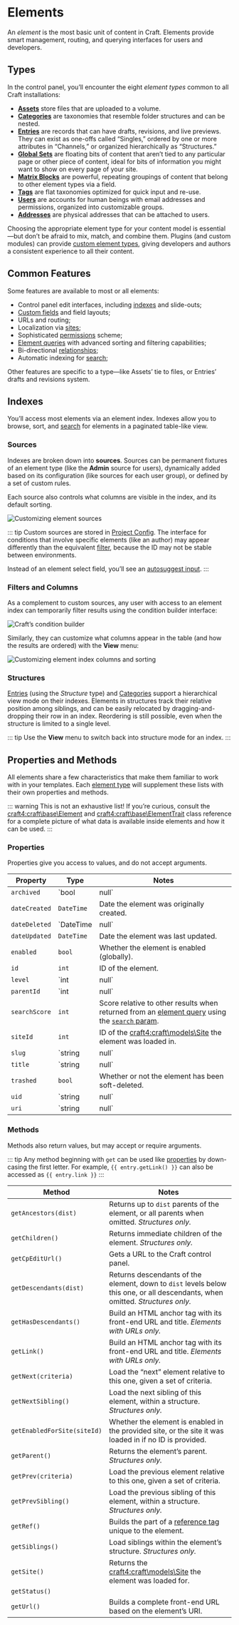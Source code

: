 # Elements

An _element_ is the most basic unit of content in Craft. Elements provide smart management, routing, and querying interfaces for users and developers.

## Types

In the control panel, you’ll encounter the eight _element types_ common to all Craft installations:

- [**Assets**](assets.md) store files that are uploaded to a volume.
- [**Categories**](categories.md) are taxonomies that resemble folder structures and can be nested.
- [**Entries**](entries.md) are records that can have drafts, revisions, and live previews. They can exist as one-offs called “Singles,” ordered by one or more attributes in “Channels,” or organized hierarchically as “Structures.”
- [**Global Sets**](globals.md) are floating bits of content that aren’t tied to any particular page or other piece of content, ideal for bits of information you might want to show on every page of your site.
- [**Matrix Blocks**](matrix-blocks.md) are powerful, repeating groupings of content that belong to other element types via a field.
- [**Tags**](tags.md) are flat taxonomies optimized for quick input and re-use.
- [**Users**](users.md) are accounts for human beings with email addresses and permissions, organized into customizable groups.
- [**Addresses**](addresses.md) are physical addresses that can be attached to users.

Choosing the appropriate element type for your content model is essential—but don’t be afraid to mix, match, and combine them. Plugins (and custom modules) can provide [custom element types](./extend/element-types.md), giving developers and authors a consistent experience to all their content.

## Common Features

Some features are available to most or all elements:

- Control panel edit interfaces, including [indexes](#indexes) and slide-outs;
- [Custom fields](./fields.md) and field layouts;
- URLs and routing;
- Localization via [sites](./sites.md);
- Sophisticated [permissions](./user-management.md#permissions) scheme;
- [Element queries](./element-queries.md) with advanced sorting and filtering capabilities;
- Bi-directional [relationships](./relations.md);
- Automatic indexing for [search](./searching.md);

Other features are specific to a type—like Assets’ tie to files, or Entries’ drafts and revisions system.

## Indexes

You’ll access most elements via an element index. Indexes allow you to browse, sort, and [search](./searching.md) for elements in a paginated table-like view.

### Sources

Indexes are broken down into **sources**. Sources can be permanent fixtures of an element type (like the **Admin** source for users), dynamically added based on its configuration (like sources for each user group), or defined by a set of custom rules.

Each source also controls what columns are visible in the index, and its default sorting.

<BrowserShot url="https://my-craft-project.ddev.site/categories/species" :link="false" caption="Customizing element sources.">
<img src="./images/element-index-customize-sources.png" alt="Customizing element sources">
</BrowserShot>

::: tip
Custom sources are stored in [Project Config](./project-config.md). The interface for conditions that involve specific elements (like an author) may appear differently than the equivalent [filter](#filters-and-columns), because the ID may not be stable between environments.

Instead of an element select field, you’ll see an [autosuggest input](./project-config.md#secrets-and-the-environment).
:::

### Filters and Columns

As a complement to custom sources, any user with access to an element index can temporarily filter results using the condition builder interface:

<BrowserShot url="https://my-craft-project.ddev.site/categories/species" :link="false" caption="Using the condition builder to narrow results.">
<img src="./images/element-index-condition-builder.png" alt="Craft’s condition builder">
</BrowserShot>

Similarly, they can customize what columns appear in the table (and how the results are ordered) with the **View** menu:

<BrowserShot url="https://my-craft-project.ddev.site/categories/species" :link="false">
<img src="./images/element-index-view-options.png" alt="Customizing element index columns and sorting">
</BrowserShot>

### Structures

[Entries](./entries.md) (using the _Structure_ type) and [Categories](./categories.md) support a hierarchical view mode on their indexes. Elements in structures track their relative position among siblings, and can be easily relocated by dragging-and-dropping <Icon kind="move" /> their row in an index. Reordering is still possible, even when the structure is limited to a single level.

::: tip
Use the **View** menu to switch back into structure mode for an index.
:::

## Properties and Methods

All elements share a few characteristics that make them familiar to work with in your templates. Each [element type](#types) will supplement these lists with their own properties and methods.

::: warning
This is not an exhaustive list! If you’re curious, consult the <craft4:craft\base\Element> and <craft4:craft\base\ElementTrait> class reference for a complete picture of what data is available inside elements and how it can be used.
:::

### Properties

Properties give you access to values, and do not accept arguments.

Property | Type | Notes
-------- | ---- | -----
`archived` | `bool|null` | Whether the element is soft-deleted, or “trashed.”
`dateCreated` | `DateTime` | Date the element was originally created.
`dateDeleted` | `DateTime|null` | Date the element was soft-deleted or `null` if not.
`dateUpdated` | `DateTime` | Date the element was last updated.
`enabled` | `bool` | Whether the element is enabled (globally).
`id` | `int` | ID of the element.
`level` | `int|null` | Depth of the element in a structure. _Structures only._
`parentId` | `int|null` | ID of the parent element. _Structures only._
`searchScore` | `int` | Score relative to other results when returned from an [element query](element-queries.md) using the [`search` param](searching.md).
`siteId` | `int` | ID of the <craft4:craft\models\Site> the element was loaded in.
`slug` | `string|null` | _Only for elements with slugs._
`title` | `string|null` | _Only for elements with titles._
`trashed` | `bool` | Whether or not the element has been soft-deleted.
`uid` | `string|null` | A UUIDv4 string uniquely identifying this element.
`uri` | `string|null` | Resolved URI or path for the site the element was loaded in. _Only for elements with URLs._

### Methods

Methods also return values, but may accept or require arguments.

::: tip
Any method beginning with `get` can be used like [properties](#properties) by down-casing the first letter. For example, `{{ entry.getLink() }}` can also be accessed as `{{ entry.link }}`
:::

Method | Notes
------ | -----
`getAncestors(dist)` | Returns up to `dist` parents of the element, or all parents when omitted. _Structures only._
`getChildren()` | Returns immediate children of the element. _Structures only._
`getCpEditUrl()` | Gets a URL to the Craft control panel.
`getDescendants(dist)` | Returns descendants of the element, down to `dist` levels below this one, or all descendants, when omitted. _Structures only._
`getHasDescendants()` | Build an HTML anchor tag with its front-end URL and title. _Elements with URLs only._
`getLink()` | Build an HTML anchor tag with its front-end URL and title. _Elements with URLs only._
`getNext(criteria)` | Load the “next” element relative to this one, given a set of criteria.
`getNextSibling()` | Load the next sibling of this element, within a structure. _Structures only._
`getEnabledForSite(siteId)` | Whether the element is enabled in the provided site, or the site it was loaded in if no ID is provided.
`getParent()` | Returns the element’s parent. _Structures only._
`getPrev(criteria)` | Load the previous element relative to this one, given a set of criteria.
`getPrevSibling()` | Load the previous sibling of this element, within a structure. _Structures only._
`getRef()` | Builds the part of a [reference tag](reference-tags.md) unique to the element.
`getSiblings()` | Load siblings within the element’s structure. _Structures only._
`getSite()` | Returns the <craft4:craft\models\Site> the element was loaded for.
`getStatus()` | 
`getUrl()` | Builds a complete front-end URL based on the element’s URI.
